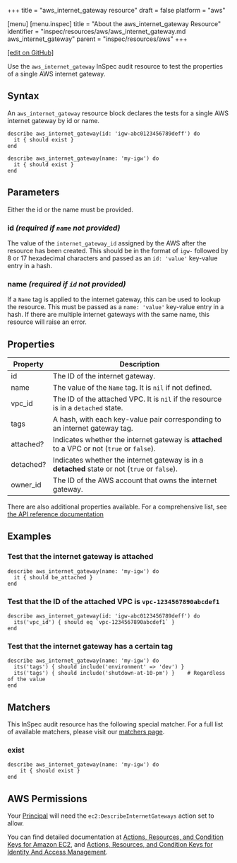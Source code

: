 +++
title = "aws_internet_gateway resource"
draft = false
platform = "aws"

[menu]
  [menu.inspec]
    title = "About the aws_internet_gateway Resource"
    identifier = "inspec/resources/aws/aws_internet_gateway.md aws_internet_gateway"
    parent = "inspec/resources/aws"
+++

[\[edit on GitHub\]](https://github.com/inspec/inspec/blob/master/docs-chef-io/content/inspec/resources/aws_internet_gateway.md)

Use the `aws_internet_gateway` InSpec audit resource to test the properties of a single AWS internet gateway.

## Syntax

An `aws_internet_gateway` resource block declares the tests for a single AWS internet gateway by id or name.

    describe aws_internet_gateway(id: 'igw-abc0123456789deff') do
      it { should exist }
    end

    describe aws_internet_gateway(name: 'my-igw') do
      it { should exist }
    end

## Parameters

Either the id or the name must be provided.

### id _(required if `name` not provided)_

The value of the `internet_gateway_id` assigned by the AWS after the resource has been created.
This should be in the format of `igw-` followed by 8 or 17 hexadecimal characters and passed as an `id: 'value'` key-value entry in a hash.

### name _(required if `id` not provided)_

If a `Name` tag is applied to the internet gateway, this can be used to lookup the resource.
This must be passed as a `name: 'value'` key-value entry in a hash.
If there are multiple internet gateways with the same name, this resource will raise an error.

## Properties

| Property  | Description                                                                                   |
| --------- | --------------------------------------------------------------------------------------------- |
| id        | The ID of the internet gateway.                                                               |
| name      | The value of the `Name` tag. It is `nil` if not defined.                                      |
| vpc_id    | The ID of the attached VPC. It is `nil` if the resource is in a `detached` state.             |
| tags      | A hash, with each key-value pair corresponding to an internet gateway tag.                    |
| attached? | Indicates whether the internet gateway is **attached** to a VPC or not (`true` or `false`).   |
| detached? | Indicates whether the internet gateway is in a **detached** state or not (`true` or `false`). |
| owner_id  | The ID of the AWS account that owns the internet gateway.                                     |

There are also additional properties available. For a comprehensive list, see [the API reference documentation](https://docs.aws.amazon.com/AWSEC2/latest/APIReference/API_InternetGateway.html)

## Examples

### Test that the internet gateway is attached

    describe aws_internet_gateway(name: 'my-igw') do
      it { should be_attached }
    end

### Test that the ID of the attached VPC is `vpc-1234567890abcdef1`

    describe aws_internet_gateway(id: 'igw-abc0123456789deff') do
      its('vpc_id') { should eq `vpc-1234567890abcdef1` }
    end

### Test that the internet gateway has a certain tag

    describe aws_internet_gateway(name: 'my-igw') do
      its('tags') { should include('environment' => 'dev') }
      its('tags') { should include('shutdown-at-10-pm') }    # Regardless of the value
    end

## Matchers

This InSpec audit resource has the following special matcher. For a full list of available matchers, please visit our [matchers page](/inspec/matchers/).

### exist

    describe aws_internet_gateway(name: 'my-igw') do
        it { should exist }
    end

## AWS Permissions

Your [Principal](https://docs.aws.amazon.com/IAM/latest/UserGuide/intro-structure.html#intro-structure-principal) will need the `ec2:DescribeInternetGateways` action set to allow.

You can find detailed documentation at [Actions, Resources, and Condition Keys for Amazon EC2](https://docs.aws.amazon.com/IAM/latest/UserGuide/list_amazonec2.html), and [Actions, Resources, and Condition Keys for Identity And Access Management](https://docs.aws.amazon.com/IAM/latest/UserGuide/list_identityandaccessmanagement.html).
